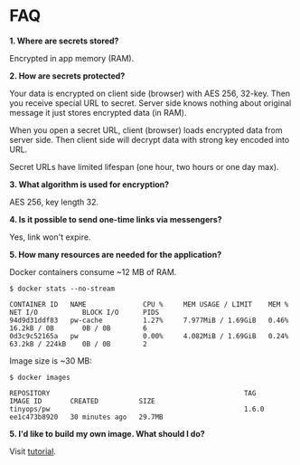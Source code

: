 # FAQ

**1. Where are secrets stored?**

Encrypted in app memory (RAM).

**2. How are secrets protected?**

Your data is encrypted on client side (browser) with AES 256, 32-key. Then you receive special URL to secret.
Server side knows nothing about original message it just stores encrypted data (in RAM).

When you open a secret URL, client (browser) loads encrypted data from server side. Then client side will decrypt
data with strong key encoded into URL.

Secret URLs have limited lifespan (one hour, two hours or one day max).

**3. What algorithm is used for encryption?**

AES 256, key length 32.

**4. Is it possible to send one-time links via messengers?**

Yes, link won't expire.

**5. How many resources are needed for the application?**

Docker containers consume ~12 MB of RAM.

```shell
$ docker stats --no-stream

CONTAINER ID   NAME              CPU %     MEM USAGE / LIMIT    MEM %     NET I/O           BLOCK I/O      PIDS
94d9d31ddf83   pw-cache          1.27%     7.977MiB / 1.69GiB   0.46%     16.2kB / 0B       0B / 0B        6
0d3c9c52165a   pw                0.00%     4.082MiB / 1.69GiB   0.24%     63.2kB / 224kB    0B / 0B        2
```

Image size is ~30 MB:

```shell
$ docker images

REPOSITORY                                                TAG                IMAGE ID       CREATED          SIZE
tinyops/pw                                                1.6.0              ee1c473b8920   30 minutes ago   29.7MB
```

**5. I'd like to build my own image. What should I do?**

Visit [tutorial](../BUILD.md).
